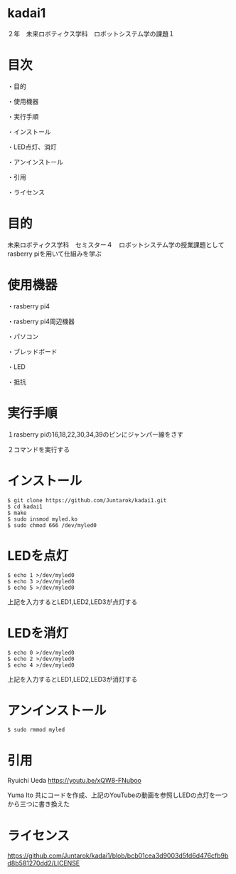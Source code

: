    # kadai1
２年　未来ロボティクス学科　ロボットシステム学の課題１
# 目次
・目的

・使用機器

・実行手順

・インストール

・LED点灯、消灯

・アンインストール

・引用

・ライセンス

# 目的

未来ロボティクス学科　セミスター４　ロボットシステム学の授業課題としてrasberry piを用いて仕組みを学ぶ

# 使用機器

・rasberry pi4

・rasberry pi4周辺機器

・パソコン

・ブレッドボード

・LED

・抵抗

# 実行手順
１rasberry piの16,18,22,30,34,39のピンにジャンパー線をさす

２コマンドを実行する


# インストール
    $ git clone https://github.com/Juntarok/kadai1.git
    $ cd kadai1
    $ make
    $ sudo insmod myled.ko
    $ sudo chmod 666 /dev/myled0

# LEDを点灯
    $ echo 1 >/dev/myled0
    $ echo 3 >/dev/myled0
    $ echo 5 >/dev/myled0
上記を入力するとLED1,LED2,LED3が点灯する

# LEDを消灯
    $ echo 0 >/dev/myled0
    $ echo 2 >/dev/myled0
    $ echo 4 >/dev/myled0
上記を入力するとLED1,LED2,LED3が消灯する

# アンインストール
    $ sudo rmmod myled
    
# 引用
   Ryuichi Ueda https://youtu.be/xQW8-FNuboo
   
   Yuma Ito 共にコードを作成、上記のYouTubeの動画を参照しLEDの点灯を一つから三つに書き換えた
   

# ライセンス
https://github.com/Juntarok/kadai1/blob/bcb01cea3d9003d5fd6d476cfb9bd8b581270dd2/LICENSE
